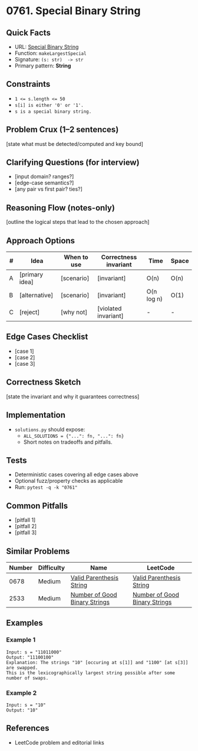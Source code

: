 # 0761. Special Binary String

## Quick Facts

- URL: [Special Binary String](https://leetcode.com/problems/special-binary-string/)
- Function: `makeLargestSpecial`
- Signature: `(s: str)  -> str`
- Primary pattern: **String**

## Constraints

- `1 <= s.length <= 50`
- `s[i] is either '0' or '1'.`
- `s is a special binary string.`

## Problem Crux (1–2 sentences)

[state what must be detected/computed and key bound]

## Clarifying Questions (for interview)

- [input domain? ranges?]
- [edge-case semantics?]
- [any pair vs first pair? ties?]

## Reasoning Flow (notes-only)

[outline the logical steps that lead to the chosen approach]

## Approach Options

| # | Idea | When to use | Correctness invariant | Time | Space |
|---|------|-------------|-----------------------|------|-------|
| A | [primary idea] | [scenario] | [invariant] | O(n) | O(n) |
| B | [alternative] | [scenario] | [invariant] | O(n log n) | O(1) |
| C | [reject] | [why not] | [violated invariant] | - | - |

## Edge Cases Checklist

- [case 1]
- [case 2]
- [case 3]

## Correctness Sketch

[state the invariant and why it guarantees correctness]

## Implementation

- `solutions.py` should expose:
  - `ALL_SOLUTIONS = {"...": fn, "...": fn}`
  - Short notes on tradeoffs and pitfalls.

## Tests

- Deterministic cases covering all edge cases above
- Optional fuzz/property checks as applicable
- Run: `pytest -q -k "0761"`

## Common Pitfalls

- [pitfall 1]
- [pitfall 2]
- [pitfall 3]

## Similar Problems

| Number | Difficulty | Name | LeetCode |
|---|---|---|---|
| 0678 | Medium | [Valid Parenthesis String](../0678-valid-parenthesis-string/readme.md) | [Valid Parenthesis String](https://leetcode.com/problems/valid-parenthesis-string/) |
| 2533 | Medium | [Number of Good Binary Strings](../2533-number-of-good-binary-strings/readme.md) | [Number of Good Binary Strings](https://leetcode.com/problems/number-of-good-binary-strings/) |

## Examples

### Example 1

```text
Input: s = "11011000"
Output: "11100100"
Explanation: The strings "10" [occuring at s[1]] and "1100" [at s[3]] are swapped.
This is the lexicographically largest string possible after some number of swaps.
```

### Example 2

```text
Input: s = "10"
Output: "10"
```

## References

- LeetCode problem and editorial links

